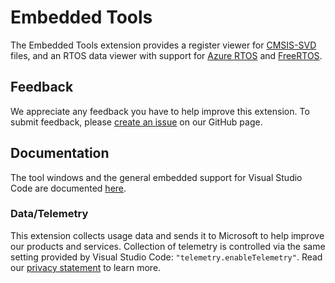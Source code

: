 # Embedded Tools

The Embedded Tools extension provides a register viewer for [CMSIS-SVD](https://www.keil.com/pack/doc/CMSIS/SVD/html/index.html) files, and an RTOS data viewer with support for [Azure RTOS](https://azure.microsoft.com/en-us/services/rtos/) and [FreeRTOS](https://www.freertos.org/).

## Feedback

We appreciate any feedback you have to help improve this extension. To submit feedback, please [create an issue](https://github.com/microsoft/vscode-embedded-tools/issues/new) on our GitHub page.

## Documentation

The tool windows and the general embedded support for Visual Studio Code are documented [here](https://docs.microsoft.com/en-us/cpp/embedded/?view=msvc-170).

### Data/Telemetry

This extension collects usage data and sends it to Microsoft to help improve our products and services. Collection of telemetry is controlled via the same setting provided by Visual Studio Code: `"telemetry.enableTelemetry"`. Read our [privacy statement](https://privacy.microsoft.com/en-us/privacystatement) to learn more.
